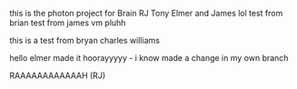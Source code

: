 this is the photon project for Brain RJ Tony Elmer and James
lol test from brian test from james vm pluhh


this is a test from bryan charles williams

hello elmer made it hoorayyyyy - i know made a change in my own branch

RAAAAAAAAAAAAH (RJ) 